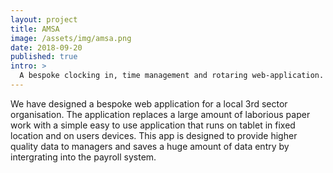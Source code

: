 ```yaml
---
layout: project
title: AMSA
image: /assets/img/amsa.png
date: 2018-09-20
published: true
intro: >
  A bespoke clocking in, time management and rotaring web-application. 
---
```


We have designed a bespoke web application for a local 3rd sector organisation. The application replaces a large amount of laborious paper work with a simple easy to use application that runs on tablet in fixed location and on users devices. This app is designed to provide higher quality data to managers and saves a huge amount of data entry by intergrating into the payroll system.

